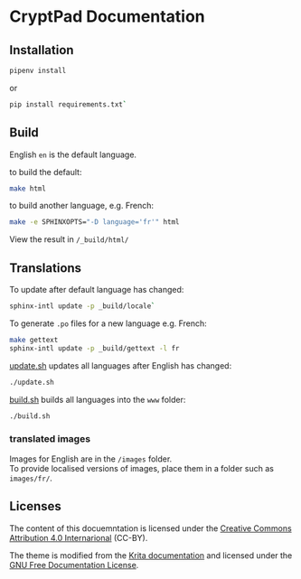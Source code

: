 
# CryptPad Documentation


## Installation 

```bash
pipenv install
```
or
```bash
pip install requirements.txt` 
```

## Build

English `en` is the default language.

to build the default:  
```bash
make html
```

to build another language, e.g. French: 
```bash
make -e SPHINXOPTS="-D language='fr'" html
```

View the result in `/_build/html/`

## Translations

To update after default language has changed:  
```bash
sphinx-intl update -p _build/locale`
```

To generate `.po` files for a new language e.g. French:  
```bash
make gettext
sphinx-intl update -p _build/gettext -l fr
```

[update.sh](update.sh) updates all languages after English has changed: 
```bash
./update.sh
```

[build.sh](build.sh) builds all languages into the `www` folder: 
```bash
./build.sh
```

### translated images
Images for English are in the `/images` folder.  
To provide localised versions of images, place them in a folder such as `images/fr/`.

## Licenses

The content of this docuemntation is licensed under the [Creative Commons Attribution 4.0 Internarional](LICENSE) (CC-BY).

The theme is modified from the [Krita documentation](https://invent.kde.org/documentation/docs-krita-org/-/tree/master/) and licensed under the [GNU Free Documentation License](_themes/theme/LICENSE).
